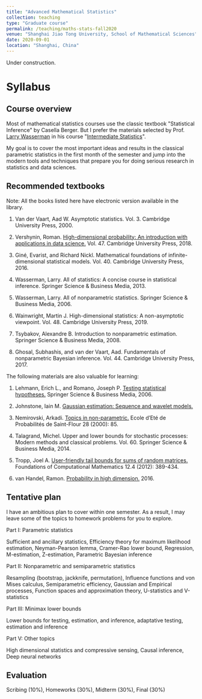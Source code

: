 ```yaml
---
title: "Advanced Mathematical Statistics"
collection: teaching
type: "Graduate course"
permalink: /teaching/maths-stats-fall2020
venue: "Shanghai Jiao Tong University, School of Mathematical Sciences"
date: 2020-09-01
location: "Shanghai, China"
---
```


Under construction.

Syllabus
======

Course overview
------

Most of mathematical statistics courses use the classic textbook "Statistical Inference" by Casella Berger. But I prefer the materials selected by Prof. [Larry Wasserman](http://www.stat.cmu.edu/~larry) in his course "[Intermediate Statistics](http://www.stat.cmu.edu/~larry/=stat705/)".

My goal is to cover the most important ideas and results in the classical parametric statistics in the first month of the semester and jump into the modern tools and techniques that prepare you for doing serious research in statistics and data sciences.

Recommended textbooks
------
Note: All the books listed here have electronic version available in the library.

1. Van der Vaart, Aad W. Asymptotic statistics. Vol. 3. Cambridge University Press, 2000.

2. Vershynin, Roman. [High-dimensional probability: An introduction with applications in data science.](https://www.math.uci.edu/~rvershyn/papers/HDP-book/HDP-book.pdf) Vol. 47. Cambridge University Press, 2018.

3. Giné, Evarist, and Richard Nickl. Mathematical foundations of infinite-dimensional statistical models. Vol. 40. Cambridge University Press, 2016.

4. Wasserman, Larry. All of statistics: A concise course in statistical inference. Springer Science & Business Media, 2013.

5. Wasserman, Larry. All of nonparametric statistics. Springer Science & Business Media, 2006.

6. Wainwright, Martin J. High-dimensional statistics: A non-asymptotic viewpoint. Vol. 48. Cambridge University Press, 2019.

7. Tsybakov, Alexandre B. Introduction to nonparametric estimation. Springer Science & Business Media, 2008.

8. Ghosal, Subhashis, and van der Vaart, Aad. Fundamentals of nonparametric Bayesian inference. Vol. 44. Cambridge University Press, 2017.

The following materials are also valuable for learning:

1. Lehmann, Erich L., and Romano, Joseph P. [Testing statistical hypotheses.](https://www.stat.washington.edu/jaw/COURSES/580s/582/HO/Lehmann_and_Romano-TestingStatisticalHypotheses.pdf) Springer Science & Business Media, 2006.

1. Johnstone, Iain M. [Gaussian estimation: Sequence and wavelet models.](http://statweb.stanford.edu/~imj/GE_08_09_17.pdf)

2. Nemirovski, Arkadi. [Topics in non-parametric.](https://www2.isye.gatech.edu/~nemirovs/snf00.pdf) Ecole d’Eté de Probabilités de Saint-Flour 28 (2000): 85.

3. Talagrand, Michel. Upper and lower bounds for stochastic processes: Modern methods and classical problems. Vol. 60. Springer Science & Business Media, 2014.

4. Tropp, Joel A. [User-friendly tail bounds for sums of random matrices.](https://link.springer.com/content/pdf/10.1007/s10208-011-9099-z.pdf) Foundations of Computational Mathematics 12.4 (2012): 389-434.

5. van Handel, Ramon. [Probability in high dimension.](https://web.math.princeton.edu/~rvan/APC550.pdf) 2016.

Tentative plan
------
I have an ambitious plan to cover within one semester. As a result, I may leave some of the topics to homework problems for you to explore.

Part I: Parametric statistics

Sufficient and ancillary statistics, Efficiency theory for maximum likelihood estimation, Neyman-Pearson lemma, Cramer-Rao lower bound, Regression, M-estimation, Z-estimation, Parametric Bayesian inference

Part II: Nonparametric and semiparametric statistics

Resampling (bootstrap, jackknife, permutation), Influence functions and von Mises calculus, Semiparametric efficiency, Gaussian and Empirical processes, Function spaces and approximation theory, U-statistics and V-statistics

Part III: Minimax lower bounds 

Lower bounds for testing, estimation, and inference, adaptative testing, estimation and inference

Part V: Other topics

High dimensional statistics and compressive sensing, Causal inference, Deep neural networks

Evaluation
------
Scribing (10%), Homeworks (30%), Midterm (30%), Final (30%)
